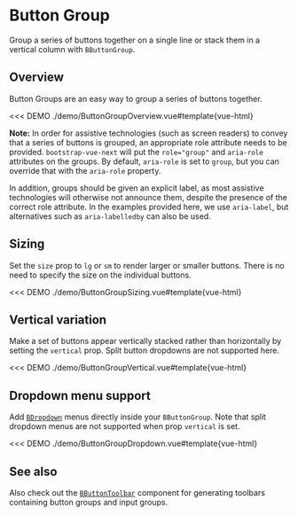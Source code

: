 # Button Group

<PageHeader>

Group a series of buttons together on a single line or stack them in a vertical column with `BButtonGroup`.

</PageHeader>

## Overview

Button Groups are an easy way to group a series of buttons together.

<<< DEMO ./demo/ButtonGroupOverview.vue#template{vue-html}

**Note:**
In order for assistive technologies (such as screen readers) to convey that a series of buttons is grouped, an appropriate role attribute needs to be provided. `bootstrap-vue-next` will put the `role="group"` and `aria-role` attributes on the groups. By default, `aria-role` is set to `group`, but you can override that with the `aria-role` property.

In addition, groups should be given an explicit label, as most assistive technologies will otherwise not announce them, despite the presence of the correct role attribute. In the examples provided here, we use `aria-label`, but alternatives such as `aria-labelledby` can also be used.

## Sizing

Set the `size` prop to `lg` or `sm` to render larger or smaller buttons. There is no need to specify the size on the individual buttons.

<<< DEMO ./demo/ButtonGroupSizing.vue#template{vue-html}

## Vertical variation

Make a set of buttons appear vertically stacked rather than horizontally by setting the `vertical`
prop. Split button dropdowns are not supported here.

<<< DEMO ./demo/ButtonGroupVertical.vue#template{vue-html}

## Dropdown menu support

Add [`BDropdown`](/docs/components/dropdown) menus directly inside your `BButtonGroup`. Note
that split dropdown menus are not supported when prop `vertical` is set.

<<< DEMO ./demo/ButtonGroupDropdown.vue#template{vue-html}

## See also

Also check out the [`BButtonToolbar`](/docs/components/button-toolbar) component for generating
toolbars containing button groups and input groups.

<ComponentReference :data="data" />

<script setup lang="ts">
import {data} from '../../data/components/buttonGroup.data'
</script>
